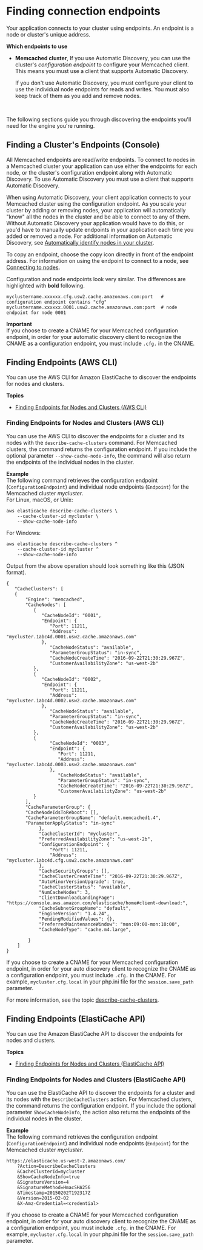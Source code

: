 # Finding connection endpoints<a name="Endpoints"></a>

Your application connects to your cluster using endpoints\. An endpoint is a node or cluster's unique address\.

**Which endpoints to use**
+ **Memcached cluster**, If you use Automatic Discovery, you can use the cluster's *configuration endpoint* to configure your Memcached client\. This means you must use a client that supports Automatic Discovery\.

  If you don't use Automatic Discovery, you must configure your client to use the individual node endpoints for reads and writes\. You must also keep track of them as you add and remove nodes\.

   

The following sections guide you through discovering the endpoints you'll need for the engine you're running\.

## Finding a Cluster's Endpoints \(Console\)<a name="Endpoints.Find.Memcached"></a>

All Memcached endpoints are read/write endpoints\. To connect to nodes in a Memcached cluster your application can use either the endpoints for each node, or the cluster's configuration endpoint along with Automatic Discovery\. To use Automatic Discovery you must use a client that supports Automatic Discovery\.

When using Automatic Discovery, your client application connects to your Memcached cluster using the configuration endpoint\. As you scale your cluster by adding or removing nodes, your application will automatically "know" all the nodes in the cluster and be able to connect to any of them\. Without Automatic Discovery your application would have to do this, or you'd have to manually update endpoints in your application each time you added or removed a node\. For additional information on Automatic Discovery, see [Automatically identify nodes in your cluster](AutoDiscovery.md)\.

To copy an endpoint, choose the copy icon directly in front of the endpoint address\. For information on using the endpoint to connect to a node, see [Connecting to nodes](nodes-connecting-mc.md)\.

Configuration and node endpoints look very similar\. The differences are highlighted with **bold** following\.

```
myclustername.xxxxxx.cfg.usw2.cache.amazonaws.com:port   # configuration endpoint contains "cfg"
myclustername.xxxxxx.0001.usw2.cache.amazonaws.com:port  # node endpoint for node 0001
```

**Important**  
If you choose to create a CNAME for your Memcached configuration endpoint, in order for your automatic discovery client to recognize the CNAME as a configuration endpoint, you must include `.cfg.` in the CNAME\. 

## Finding Endpoints \(AWS CLI\)<a name="Endpoints.Find.CLI"></a>

You can use the AWS CLI for Amazon ElastiCache to discover the endpoints for nodes and clusters\.

**Topics**
+ [Finding Endpoints for Nodes and Clusters \(AWS CLI\)](#Endpoints.Find.CLI.Nodes)

### Finding Endpoints for Nodes and Clusters \(AWS CLI\)<a name="Endpoints.Find.CLI.Nodes"></a>

You can use the AWS CLI to discover the endpoints for a cluster and its nodes with the `describe-cache-clusters` command\. For Memcached clusters, the command returns the configuration endpoint\. If you include the optional parameter `--show-cache-node-info`, the command will also return the endpoints of the individual nodes in the cluster\.

**Example**  
The following command retrieves the configuration endpoint \(`ConfigurationEndpoint`\) and individual node endpoints \(`Endpoint`\) for the Memcached cluster *mycluster*\.  
For Linux, macOS, or Unix:  

```
aws elasticache describe-cache-clusters \
    --cache-cluster-id mycluster \
    --show-cache-node-info
```
For Windows:  

```
aws elasticache describe-cache-clusters ^
    --cache-cluster-id mycluster ^
    --show-cache-node-info
```
Output from the above operation should look something like this \(JSON format\)\.  

```
{
   "CacheClusters": [
   {
       "Engine": "memcached", 
       "CacheNodes": [
          {
             "CacheNodeId": "0001", 
             "Endpoint": {
                "Port": 11211, 
                "Address": "mycluster.1abc4d.0001.usw2.cache.amazonaws.com"
             }, 
                "CacheNodeStatus": "available", 
                "ParameterGroupStatus": "in-sync", 
                "CacheNodeCreateTime": "2016-09-22T21:30:29.967Z", 
                "CustomerAvailabilityZone": "us-west-2b"
          }, 
          {
             "CacheNodeId": "0002", 
             "Endpoint": {
                "Port": 11211, 
                "Address": "mycluster.1abc4d.0002.usw2.cache.amazonaws.com"
             }, 
                "CacheNodeStatus": "available", 
                "ParameterGroupStatus": "in-sync", 
                "CacheNodeCreateTime": "2016-09-22T21:30:29.967Z", 
                "CustomerAvailabilityZone": "us-west-2b"
          }, 
          {
                "CacheNodeId": "0003", 
                "Endpoint": {
                   "Port": 11211, 
                   "Address": "mycluster.1abc4d.0003.usw2.cache.amazonaws.com"
                }, 
                   "CacheNodeStatus": "available", 
                   "ParameterGroupStatus": "in-sync", 
                   "CacheNodeCreateTime": "2016-09-22T21:30:29.967Z", 
                   "CustomerAvailabilityZone": "us-west-2b"
          }
       ], 
       "CacheParameterGroup": {
       "CacheNodeIdsToReboot": [], 
       "CacheParameterGroupName": "default.memcached1.4", 
       "ParameterApplyStatus": "in-sync"
            }, 
            "CacheClusterId": "mycluster", 
            "PreferredAvailabilityZone": "us-west-2b", 
            "ConfigurationEndpoint": {
                "Port": 11211, 
                "Address": "mycluster.1abc4d.cfg.usw2.cache.amazonaws.com"
            }, 
            "CacheSecurityGroups": [], 
            "CacheClusterCreateTime": "2016-09-22T21:30:29.967Z", 
            "AutoMinorVersionUpgrade": true, 
            "CacheClusterStatus": "available", 
            "NumCacheNodes": 3, 
            "ClientDownloadLandingPage": "https://console.aws.amazon.com/elasticache/home#client-download:", 
            "CacheSubnetGroupName": "default", 
            "EngineVersion": "1.4.24", 
            "PendingModifiedValues": {}, 
            "PreferredMaintenanceWindow": "mon:09:00-mon:10:00", 
            "CacheNodeType": "cache.m4.large",
             
        }
    ]   
}
```
If you choose to create a CNAME for your Memcached configuration endpoint, in order for your auto discovery client to recognize the CNAME as a configuration endpoint, you must include `.cfg.` in the CNAME\. For example, `mycluster.cfg.local` in your php\.ini file for the `session.save_path` parameter\.

For more information, see the topic [describe\-cache\-clusters](https://docs.aws.amazon.com/cli/latest/reference/elasticache/describe-cache-clusters.html)\.

## Finding Endpoints \(ElastiCache API\)<a name="Endpoints.Find.API"></a>

You can use the Amazon ElastiCache API to discover the endpoints for nodes and clusters\.

**Topics**
+ [Finding Endpoints for Nodes and Clusters \(ElastiCache API\)](#Endpoints.Find.API.Nodes)

### Finding Endpoints for Nodes and Clusters \(ElastiCache API\)<a name="Endpoints.Find.API.Nodes"></a>

You can use the ElastiCache API to discover the endpoints for a cluster and its nodes with the `DescribeCacheClusters` action\. For Memcached clusters, the command returns the configuration endpoint\. If you include the optional parameter `ShowCacheNodeInfo`, the action also returns the endpoints of the individual nodes in the cluster\.

**Example**  
The following command retrieves the configuration endpoint \(`ConfigurationEndpoint`\) and individual node endpoints \(`Endpoint`\) for the Memcached cluster *mycluster*\.  

```
https://elasticache.us-west-2.amazonaws.com/
    ?Action=DescribeCacheClusters
    &CacheClusterId=mycluster
    &ShowCacheNodeInfo=true
    &SignatureVersion=4
    &SignatureMethod=HmacSHA256
    &Timestamp=20150202T192317Z
    &Version=2015-02-02
    &X-Amz-Credential=<credential>
```
If you choose to create a CNAME for your Memcached configuration endpoint, in order for your auto discovery client to recognize the CNAME as a configuration endpoint, you must include `.cfg.` in the CNAME\. For example, `mycluster.cfg.local` in your php\.ini file for the `session.save_path` parameter\.